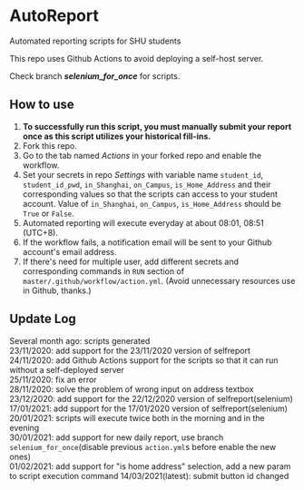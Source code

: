 # AutoReport
Automated reporting scripts for SHU students
  
This repo uses Github Actions to avoid deploying a self-host server.  
  
Check branch ___selenium_for_once___ for scripts.  

## How to use  
1. __To successfully run this script, you must manually submit your report once as this script utilizes your historical fill-ins.__  
2. Fork this repo.  
3. Go to the tab named _Actions_ in your forked repo and enable the workflow.  
4. Set your secrets in repo _Settings_ with variable name `student_id`, `student_id_pwd`, `in_Shanghai`, `on_Campus`, `is_Home_Address` and their corresponding values so that the scripts can access to your student account. Value of `in_Shanghai`, `on_Campus`, `is_Home_Address` should be `True` or `False`.
5. Automated reporting will execute everyday at about 08:01, 08:51 (UTC+8).  
6. If the workflow fails, a notification email will be sent to your Github account's email address.  
7. If there's need for multiple user, add different secrets and corresponding commands in `RUN` section of `master/.github/workflow/action.yml`. (Avoid unnecessary resources use in Github, thanks.)  

## Update Log
Several month ago: scripts generated  
23/11/2020: add support for the 23/11/2020 version of selfreport  
24/11/2020: add Github Actions support for the scripts so that it can run without a self-deployed server  
25/11/2020: fix an error  
28/11/2020: solve the problem of wrong input on address textbox  
23/12/2020: add support for the 22/12/2020 version of selfreport(selenium)  
17/01/2021: add support for the 17/01/2020 version of selfreport(selenium)  
20/01/2021: scripts will execute twice both in the morning and in the evening  
30/01/2021: add support for new daily report, use branch `selenium_for_once`(disable previous `action.yml`s before enable the new ones)  
01/02/2021: add support for "is home address" selection, add a new param to script execution command
14/03/2021(latest): submit button id changed
